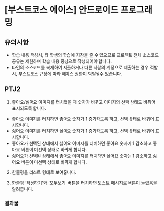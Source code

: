 # [부스트코스 에이스] 안드로이드 프로그래밍

## 유의사항
- 학습 내용 작성시, 타 학생의 학습에 지장을 줄 수 있으므로 프로젝트 전체 소스코드 공유는 제한하며 학습 내용 중심으로 작성되어야 합니다. 
- 타인의 소스코드를 복제하여 제출하거나 다른 사람의 계정으로 제출하는 경우 적발시, 부스트코스 규정에 따라 에이스 권한이 박탈될수 있습니다.  

## PTJ2
1) 좋아요/싫어요 이미지를 터치했을 때 숫자가 바뀌고 이미지의 선택 상태도 바뀌어 표시되도록 합니다.

- 좋아요 이미지를 터치하면 좋아요 숫자가 1 증가하도록 하고, 선택 상태로 바뀌어 표시합니다.
- 싫어요 이미지를 터치하면 싫어요 숫자가 1 증가하도록 하고, 선택 상태로 바뀌어 표시합니다.
- 좋아요가 선택된 상태에서 싫어요 이미지를 터치하면 좋아요 숫자가 1 감소하고 좋아요 버튼이 미선택 상태로 바뀌게 합니다.
- 싫어요가 선택된 상태에서 좋아요 이미지를 터치하면 싫어요 숫자는 1 감소하고 싫어요 버튼이 미선택 상태로 바뀌게 합니다.
2) 한줄평을 리스트 형태로 보여줍니다.

3) 한줄평 ‘작성하기’와 ‘모두보기’ 버튼을 터치하면 토스트 메시지로 버튼이 눌렸음을 알려줍니다.

### 결과물

